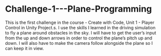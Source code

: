 # Challenge-1---Plane-Programming
 This is the first challenge in the course - Create with Code, Unit 1 - Player Control in Unity Project.s. I use the skills I learned in the driving simulation to fly a plane around obstacles in the sky. I will have to get the user’s input from the up and down arrows in order to control the plane’s pitch up and down. I will also have to make the camera follow alongside the plane so I can keep it in view. 
